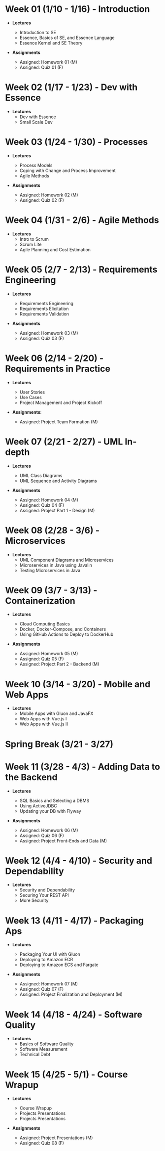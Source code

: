 # Week 01 (1/10 - 1/16) - Introduction

  - **Lectures**
    * Introduction to SE
    * Essence, Basics of SE, and Essence Language
    * Essence Kernel and SE Theory

  - **Assignments**
    * Assigned: Homework 01 (M)
    * Assigned: Quiz 01 (F)

# Week 02 (1/17 - 1/23) - Dev with Essence

  - **Lectures**
    * Dev with Essence
    * Small Scale Dev

# Week 03 (1/24 - 1/30) - Processes

  - **Lectures**
    * Process Models
    * Coping with Change and Process Improvement
    * Agile Methods

  - **Assignments**
    * Assigned: Homework 02 (M)
    * Assigned: Quiz 02 (F)

# Week 04 (1/31 - 2/6) - Agile Methods

  - **Lectures**
    * Intro to Scrum
    * Scrum Lite
    * Agile Planning and Cost Estimation

# Week 05 (2/7 - 2/13) - Requirements Engineering

  - **Lectures**
    * Requirements Engineering
    * Requirements Elicitation
    * Requirements Validation

  - **Assignments**
    * Assigned: Homework 03 (M)
    * Assigned: Quiz 03 (F)

# Week 06 (2/14 - 2/20) - Requirements in Practice

  - **Lectures**
    * User Stories
    * Use Cases
    * Project Management and Project Kickoff

  - **Assignments**:
    * Assigned: Project Team Formation (M)

# Week 07 (2/21 - 2/27) - UML In-depth

  - **Lectures**
    * UML Class Diagrams
    * UML Sequence and Activity Diagrams

  - **Assignments**
    * Assigned: Homework 04 (M)
    * Assigned: Quiz 04 (F)
    * Assigned: Project Part 1 - Design (M)

# Week 08 (2/28 - 3/6) - Microservices

  - **Lectures**
    * UML Component Diagrams and Microservices
    * Microservices in Java using Javalin
    * Testing Microservices in Java

# Week 09 (3/7 - 3/13) - Containerization

  - **Lectures**
    * Cloud Computing Basics
    * Docker, Docker-Compose, and Containers
    * Using GitHub Actions to Deploy to DockerHub

  - **Assignments**
    * Assigned: Homework 05 (M)
    * Assigned: Quiz 05 (F)
    * Assigned: Project Part 2 - Backend (M)

# Week 10 (3/14 - 3/20) - Mobile and Web Apps

  - **Lectures**
    * Mobile Apps with Gluon and JavaFX
    * Web Apps with Vue.js I
    * Web Apps with Vue.js II

# Spring Break (3/21 - 3/27)


# Week 11 (3/28 - 4/3) - Adding Data to the Backend

  - **Lectures**
    * SQL Basics and Selecting a DBMS
    * Using ActiveJDBC
    * Updating your DB with Flyway

  - **Assignments**
    * Assigned: Homework 06 (M)
    * Assigned: Quiz 06 (F)
    * Assigned: Project Front-Ends and Data (M)

# Week 12 (4/4 - 4/10) - Security and Dependability

  - **Lectures**
    * Security and Dependability
    * Securing Your REST API
    * More Security

# Week 13 (4/11 - 4/17) - Packaging Aps

  - **Lectures**
    * Packaging Your UI with Gluon
    * Deploying to Amazon ECR
    * Deploying to Amazon ECS and Fargate

  - **Assignments**
    * Assigned: Homework 07 (M)
    * Assigned: Quiz 07 (F)
    * Assigned: Project Finalization and Deployment (M)

# Week 14 (4/18 - 4/24) - Software Quality

  - **Lectures**
    * Basics of Software Quality
    * Software Measurement
    * Technical Debt

# Week 15 (4/25 - 5/1) - Course Wrapup

  - **Lectures**
    * Course Wrapup
    * Projects Presentations
    * Projects Presentations

  - **Assignments**
    * Assigned: Project Presentations (M)
    * Assigned: Quiz 08 (F)
